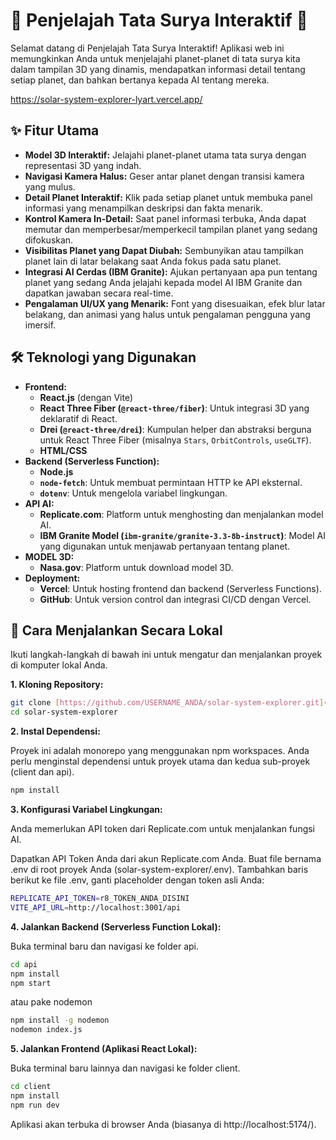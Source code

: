 # 🔭 Penjelajah Tata Surya Interaktif 🚀

Selamat datang di Penjelajah Tata Surya Interaktif! Aplikasi web ini memungkinkan Anda untuk menjelajahi planet-planet di tata surya kita dalam tampilan 3D yang dinamis, mendapatkan informasi detail tentang setiap planet, dan bahkan bertanya kepada AI tentang mereka.

https://solar-system-explorer-lyart.vercel.app/

## ✨ Fitur Utama

* **Model 3D Interaktif:** Jelajahi planet-planet utama tata surya dengan representasi 3D yang indah.
* **Navigasi Kamera Halus:** Geser antar planet dengan transisi kamera yang mulus.
* **Detail Planet Interaktif:** Klik pada setiap planet untuk membuka panel informasi yang menampilkan deskripsi dan fakta menarik.
* **Kontrol Kamera In-Detail:** Saat panel informasi terbuka, Anda dapat memutar dan memperbesar/memperkecil tampilan planet yang sedang difokuskan.
* **Visibilitas Planet yang Dapat Diubah:** Sembunyikan atau tampilkan planet lain di latar belakang saat Anda fokus pada satu planet.
* **Integrasi AI Cerdas (IBM Granite):** Ajukan pertanyaan apa pun tentang planet yang sedang Anda jelajahi kepada model AI IBM Granite dan dapatkan jawaban secara real-time.
* **Pengalaman UI/UX yang Menarik:** Font yang disesuaikan, efek blur latar belakang, dan animasi yang halus untuk pengalaman pengguna yang imersif.

## 🛠️ Teknologi yang Digunakan

* **Frontend:**
    * **React.js** (dengan Vite)
    * **React Three Fiber (`@react-three/fiber`)**: Untuk integrasi 3D yang deklaratif di React.
    * **Drei (`@react-three/drei`)**: Kumpulan helper dan abstraksi berguna untuk React Three Fiber (misalnya `Stars`, `OrbitControls`, `useGLTF`).
    * **HTML/CSS**
* **Backend (Serverless Function):**
    * **Node.js**
    * **`node-fetch`**: Untuk membuat permintaan HTTP ke API eksternal.
    * **`dotenv`**: Untuk mengelola variabel lingkungan.
* **API AI:**
    * **Replicate.com**: Platform untuk menghosting dan menjalankan model AI.
    * **IBM Granite Model (`ibm-granite/granite-3.3-8b-instruct`)**: Model AI yang digunakan untuk menjawab pertanyaan tentang planet.
* **MODEL 3D:**
    * **Nasa.gov**: Platform untuk download model 3D.
* **Deployment:**
    * **Vercel**: Untuk hosting frontend dan backend (Serverless Functions).
    * **GitHub**: Untuk version control dan integrasi CI/CD dengan Vercel.

## 🚀 Cara Menjalankan Secara Lokal

Ikuti langkah-langkah di bawah ini untuk mengatur dan menjalankan proyek di komputer lokal Anda.

**1. Kloning Repository:**

```bash
git clone [https://github.com/USERNAME_ANDA/solar-system-explorer.git](https://github.com/hwhawe/solar-system-explorer.git)
cd solar-system-explorer
```
**2. Instal Dependensi:**

Proyek ini adalah monorepo yang menggunakan npm workspaces. Anda perlu menginstal dependensi untuk proyek utama dan kedua sub-proyek (client dan api).
```bash
npm install
```
**3. Konfigurasi Variabel Lingkungan:**

Anda memerlukan API token dari Replicate.com untuk menjalankan fungsi AI.

Dapatkan API Token Anda dari akun Replicate.com Anda.
Buat file bernama .env di root proyek Anda (solar-system-explorer/.env).
Tambahkan baris berikut ke file .env, ganti placeholder dengan token asli Anda:
```bash
REPLICATE_API_TOKEN=r8_TOKEN_ANDA_DISINI
VITE_API_URL=http://localhost:3001/api
```
**4. Jalankan Backend (Serverless Function Lokal):**
   
Buka terminal baru dan navigasi ke folder api.
```bash
cd api
npm install
npm start
```
atau pake nodemon
```bash
npm install -g nodemon
nodemon index.js
```
**5. Jalankan Frontend (Aplikasi React Lokal):**

Buka terminal baru lainnya dan navigasi ke folder client.
```bash
cd client
npm install
npm run dev
```
Aplikasi akan terbuka di browser Anda (biasanya di http://localhost:5174/).

